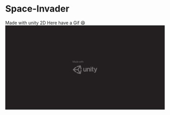 # Space-Invader
Made with unity 2D
Here have a Gif :smile:
![alt text](Resources/Gifs/spaceInvaders.gif)
